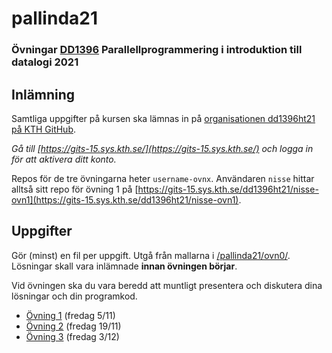 # pallinda21

### Övningar [DD1396](https://www.kth.se/social/course/DD1396/) Parallellprogrammering i introduktion till datalogi 2021

## Inlämning

Samtliga uppgifter på kursen ska lämnas in på
[organisationen dd1396ht21 på KTH GitHub](https://gits-15.sys.kth.se/dd1396ht21).

*Gå till [https://gits-15.sys.kth.se/](https://gits-15.sys.kth.se/) och logga in för att aktivera ditt konto.*

Repos för de tre övningarna heter `username-ovnx`.
Användaren `nisse` hittar alltså sitt repo för övning 1 på
[https://gits-15.sys.kth.se/dd1396ht21/nisse-ovn1](https://gits-15.sys.kth.se/dd1396ht21/nisse-ovn1).

## Uppgifter

Gör (minst) en fil per uppgift. Utgå från mallarna i
[/pallinda21/ovn0/](https://github.com/korthaj/pallinda21/tree/master/ovn0).
Lösningar skall vara inlämnade **innan övningen börjar**.

Vid övningen ska du vara beredd att muntligt presentera och diskutera dina lösningar och din programkod.

- [Övning 1](https://github.com/korthaj/pallinda21/blob/master/ovn1.md) (fredag 5/11)
- [Övning 2](https://github.com/korthaj/pallinda21/blob/master/ovn2.md) (fredag 19/11)
- [Övning 3](https://github.com/korthaj/pallinda21/blob/master/ovn3.md) (fredag 3/12)
